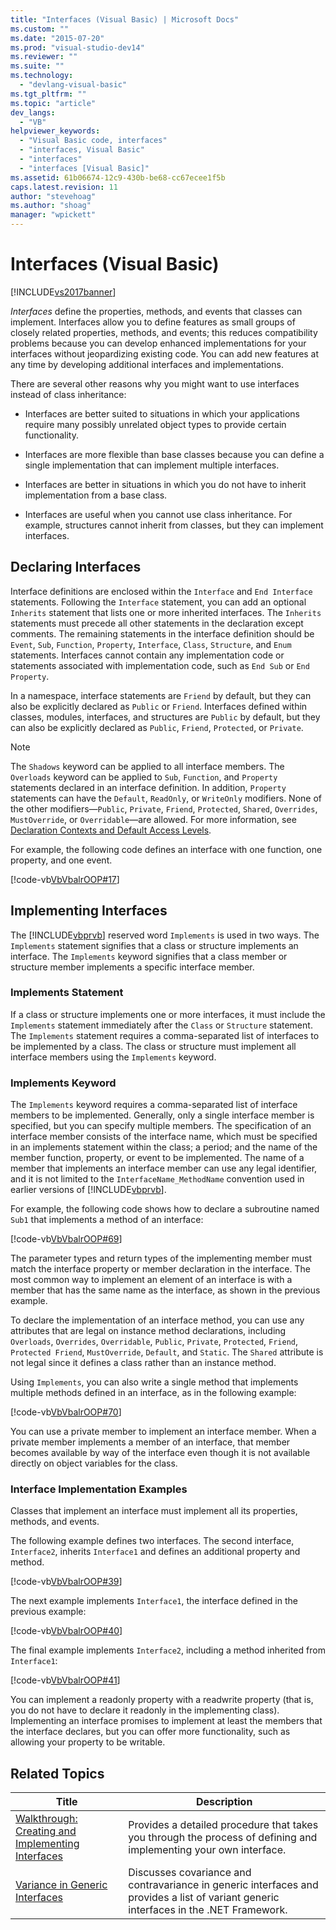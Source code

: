 ```yaml
---
title: "Interfaces (Visual Basic) | Microsoft Docs"
ms.custom: ""
ms.date: "2015-07-20"
ms.prod: "visual-studio-dev14"
ms.reviewer: ""
ms.suite: ""
ms.technology: 
  - "devlang-visual-basic"
ms.tgt_pltfrm: ""
ms.topic: "article"
dev_langs: 
  - "VB"
helpviewer_keywords: 
  - "Visual Basic code, interfaces"
  - "interfaces, Visual Basic"
  - "interfaces"
  - "interfaces [Visual Basic]"
ms.assetid: 61b06674-12c9-430b-be68-cc67ecee1f5b
caps.latest.revision: 11
author: "stevehoag"
ms.author: "shoag"
manager: "wpickett"
---
```

# Interfaces (Visual Basic)
[!INCLUDE[vs2017banner](../../../../includes/vs2017banner.md)]

*Interfaces* define the properties, methods, and events that classes can implement. Interfaces allow you to define features as small groups of closely related properties, methods, and events; this reduces compatibility problems because you can develop enhanced implementations for your interfaces without jeopardizing existing code. You can add new features at any time by developing additional interfaces and implementations.  
  
 There are several other reasons why you might want to use interfaces instead of class inheritance:  
  
-   Interfaces are better suited to situations in which your applications require many possibly unrelated object types to provide certain functionality.  
  
-   Interfaces are more flexible than base classes because you can define a single implementation that can implement multiple interfaces.  
  
-   Interfaces are better in situations in which you do not have to inherit implementation from a base class.  
  
-   Interfaces are useful when you cannot use class inheritance. For example, structures cannot inherit from classes, but they can implement interfaces.  
  
## Declaring Interfaces  
 Interface definitions are enclosed within the `Interface` and `End Interface` statements. Following the `Interface` statement, you can add an optional `Inherits` statement that lists one or more inherited interfaces. The `Inherits` statements must precede all other statements in the declaration except comments. The remaining statements in the interface definition should be `Event`, `Sub`, `Function`, `Property`, `Interface`, `Class`, `Structure`, and `Enum` statements. Interfaces cannot contain any implementation code or statements associated with implementation code, such as `End Sub` or `End Property`.  
  
 In a namespace, interface statements are `Friend` by default, but they can also be explicitly declared as `Public` or `Friend`. Interfaces defined within classes, modules, interfaces, and structures are `Public` by default, but they can also be explicitly declared as `Public`, `Friend`, `Protected`, or `Private`.  
  
> [!NOTE]
>  The `Shadows` keyword can be applied to all interface members. The `Overloads` keyword can be applied to `Sub`, `Function`, and `Property` statements declared in an interface definition. In addition, `Property` statements can have the `Default`, `ReadOnly`, or `WriteOnly` modifiers. None of the other modifiers—`Public`, `Private`, `Friend`, `Protected`, `Shared`, `Overrides`, `MustOverride`, or `Overridable`—are allowed. For more information, see [Declaration Contexts and Default Access Levels](../../../../visual-basic/language-reference/statements/declaration-contexts-and-default-access-levels.md).  
  
 For example, the following code defines an interface with one function, one property, and one event.  
  
 [!code-vb[VbVbalrOOP#17](../../../../visual-basic/misc/codesnippet/visualbasic/VbVbalrOOP/OOP.vb#17)]  
  
## Implementing Interfaces  
 The [!INCLUDE[vbprvb](../../../../includes/vbprvb-md.md)] reserved word `Implements` is used in two ways. The `Implements` statement signifies that a class or structure implements an interface. The `Implements` keyword signifies that a class member or structure member implements a specific interface member.  
  
### Implements Statement  
 If a class or structure implements one or more interfaces, it must include the `Implements` statement immediately after the `Class` or `Structure` statement. The `Implements` statement requires a comma-separated list of interfaces to be implemented by a class. The class or structure must implement all interface members using the `Implements` keyword.  
  
### Implements Keyword  
 The `Implements` keyword requires a comma-separated list of interface members to be implemented. Generally, only a single interface member is specified, but you can specify multiple members. The specification of an interface member consists of the interface name, which must be specified in an implements statement within the class; a period; and the name of the member function, property, or event to be implemented. The name of a member that implements an interface member can use any legal identifier, and it is not limited to the `InterfaceName_MethodName` convention used in earlier versions of [!INCLUDE[vbprvb](../../../../includes/vbprvb-md.md)].  
  
 For example, the following code shows how to declare a subroutine named `Sub1` that implements a method of an interface:  
  
 [!code-vb[VbVbalrOOP#69](../../../../visual-basic/misc/codesnippet/visualbasic/VbVbalrOOP/OOP.vb#69)]  
  
 The parameter types and return types of the implementing member must match the interface property or member declaration in the interface. The most common way to implement an element of an interface is with a member that has the same name as the interface, as shown in the previous example.  
  
 To declare the implementation of an interface method, you can use any attributes that are legal on instance method declarations, including `Overloads`, `Overrides`, `Overridable`, `Public`, `Private`, `Protected`, `Friend`, `Protected Friend`, `MustOverride`, `Default`, and `Static`. The `Shared` attribute is not legal since it defines a class rather than an instance method.  
  
 Using `Implements`, you can also write a single method that implements multiple methods defined in an interface, as in the following example:  
  
 [!code-vb[VbVbalrOOP#70](../../../../visual-basic/misc/codesnippet/visualbasic/VbVbalrOOP/OOP.vb#70)]  
  
 You can use a private member to implement an interface member. When a private member implements a member of an interface, that member becomes available by way of the interface even though it is not available directly on object variables for the class.  
  
### Interface Implementation Examples  
 Classes that implement an interface must implement all its properties, methods, and events.  
  
 The following example defines two interfaces. The second interface, `Interface2`, inherits `Interface1` and defines an additional property and method.  
  
 [!code-vb[VbVbalrOOP#39](../../../../visual-basic/misc/codesnippet/visualbasic/VbVbalrOOP/OOP.vb#39)]  
  
 The next example implements `Interface1`, the interface defined in the previous example:  
  
 [!code-vb[VbVbalrOOP#40](../../../../visual-basic/misc/codesnippet/visualbasic/VbVbalrOOP/OOP.vb#40)]  
  
 The final example implements `Interface2`, including a method inherited from `Interface1`:  
  
 [!code-vb[VbVbalrOOP#41](../../../../visual-basic/misc/codesnippet/visualbasic/VbVbalrOOP/OOP.vb#41)]  
  
 You can implement a readonly property with a readwrite property (that is, you do not have to declare it readonly in the implementing class).  Implementing an interface promises to implement at least the members that the interface declares, but you can offer more functionality, such as allowing your property to be writable.  
  
## Related Topics  
  
|Title|Description|  
|-----------|-----------------|  
|[Walkthrough: Creating and Implementing Interfaces](../../../../visual-basic/programming-guide/language-features/interfaces/walkthrough-creating-and-implementing-interfaces.md)|Provides a detailed procedure that takes you through the process of defining and implementing your own interface.|  
|[Variance in Generic Interfaces](../Topic/Variance%20in%20Generic%20Interfaces%20\(C%23%20and%20Visual%20Basic\).md)|Discusses covariance and contravariance in generic interfaces and provides a list of variant generic interfaces in the .NET Framework.|